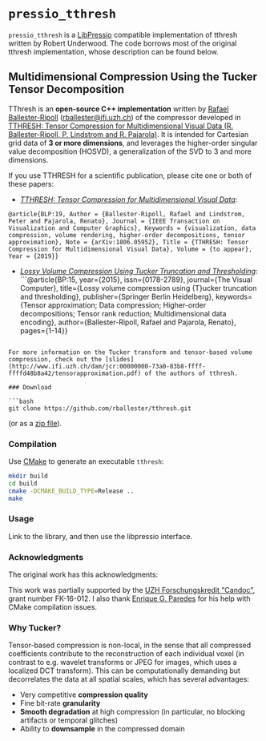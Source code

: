 # `pressio_tthresh`

`pressio_tthresh` is a [LibPressio](https://github.com/robertu94/libpressio) compatible implementation of tthresh written by Robert Underwood.
The code borrows most of the original tthresh implementation, whose description can be found below.

## Multidimensional Compression Using the Tucker Tensor Decomposition

TThresh is an **open-source C++ implementation** written by [Rafael Ballester-Ripoll](http://www.ifi.uzh.ch/en/vmml/people/current-staff/ballester.html) (rballester@ifi.uzh.ch) of the compressor developed in [TTHRESH: Tensor Compression for Multidimensional Visual Data (R. Ballester-Ripoll, P. Lindstrom and R. Pajarola)](https://arxiv.org/pdf/1806.05952.pdf). It is intended for Cartesian grid data of **3 or more dimensions**, and leverages the higher-order singular value decomposition (HOSVD), a generalization of the SVD to 3 and more dimensions.

If you use TTHRESH for a scientific publication, please cite one or both of these papers:

- [*TTHRESH: Tensor Compression for Multidimensional Visual Data*](https://arxiv.org/abs/1806.05952):

```@article{BLP:19, Author = {Ballester-Ripoll, Rafael and Lindstrom, Peter and Pajarola, Renato}, Journal = {IEEE Transaction on Visualization and Computer Graphics}, Keywords = {visualization, data compression, volume rendering, higher-order decompositions, tensor approximation}, Note = {arXiv:1806.05952}, Title = {TTHRESH: Tensor Compression for Multidimensional Visual Data}, Volume = {to appear}, Year = {2019}}```
- [*Lossy Volume Compression Using Tucker Truncation and Thresholding*](http://www.ifi.uzh.ch/en/vmml/publications/lossycompression.html): ```@article{BP:15, year={2015}, issn={0178-2789}, journal={The Visual Computer}, title={Lossy volume compression using {T}ucker truncation and thresholding}, publisher={Springer Berlin Heidelberg}, keywords={Tensor approximation; Data compression; Higher-order decompositions; Tensor rank reduction; Multidimensional data encoding}, author={Ballester-Ripoll, Rafael and Pajarola, Renato}, pages={1-14}}
```

For more information on the Tucker transform and tensor-based volume compression, check out the [slides](http://www.ifi.uzh.ch/dam/jcr:00000000-73a0-83b8-ffff-ffffd48b8a42/tensorapproximation.pdf) of the authors of tthresh.

### Download

```bash
git clone https://github.com/rballester/tthresh.git
```

(or as a [zip file](https://github.com/rballester/tthresh/archive/master.zip)).

### Compilation

Use [CMake](https://cmake.org/) to generate an executable ```tthresh```:

```bash
mkdir build
cd build
cmake -DCMAKE_BUILD_TYPE=Release ..
make
```

### Usage

Link to the library, and then use the libpressio interface.

### Acknowledgments

The original work has this acknowledgments:

This work was partially supported by the [UZH Forschungskredit "Candoc"](http://www.researchers.uzh.ch/en/funding/phd/fkcandoc.html), grant number FK-16-012. I also thank [Enrique G. Paredes](http://www.ifi.uzh.ch/en/vmml/people/current-staff/egparedes.html) for his help with CMake compilation issues.

### Why Tucker?

Tensor-based compression is non-local, in the sense that all compressed coefficients contribute to the reconstruction of each individual voxel (in contrast to e.g. wavelet transforms or JPEG for images, which uses a localized DCT transform). This can be computationally demanding but decorrelates the data at all spatial scales, which has several advantages:

- Very competitive **compression quality**
- Fine bit-rate **granularity**
- **Smooth degradation** at high compression (in particular, no blocking artifacts or temporal glitches)
- Ability to **downsample** in the compressed domain
